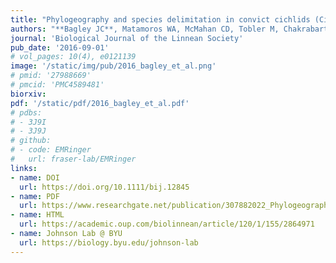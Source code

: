 ```yaml
---
title: "Phylogeography and species delimitation in convict cichlids (Cichlidae: _Amatitlania_): implications for taxonomy and Plio–Pleistocene evolutionary history in Central America."
authors: "**Bagley JC**, Matamoros WA, McMahan CD, Tobler M, Chakrabarty P, Johnson JB."
journal: 'Biological Journal of the Linnean Society'
pub_date: '2016-09-01'
# vol_pages: 10(4), e0121139
image: '/static/img/pub/2016_bagley_et_al.png'
# pmid: '27988669'
# pmcid: 'PMC4589481'
biorxiv: 
pdf: '/static/pdf/2016_bagley_et_al.pdf'
# pdbs:
# - 3J9I
# - 3J9J
# github:
# - code: EMRinger
#   url: fraser-lab/EMRinger
links:
- name: DOI
  url: https://doi.org/10.1111/bij.12845
- name: PDF
  url: https://www.researchgate.net/publication/307882022_Phylogeography_and_species_delimitation_in_convict_cichlids_Cichlidae_Amatitlania_implications_for_taxonomy_and_Plio-Pleistocene_evolutionary_history_in_Central_America
- name: HTML
  url: https://academic.oup.com/biolinnean/article/120/1/155/2864971
- name: Johnson Lab @ BYU
  url: https://biology.byu.edu/johnson-lab
---
```

